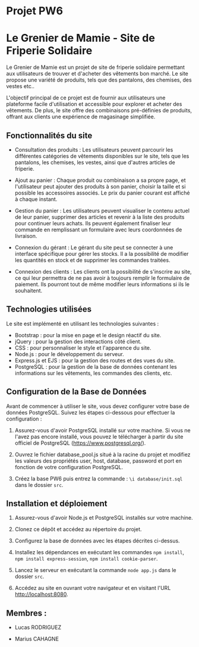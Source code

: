 # Projet PW6

# Le Grenier de Mamie - Site de Friperie Solidaire

Le Grenier de Mamie est un projet de site de friperie solidaire permettant aux utilisateurs de trouver et d'acheter des vêtements bon marché. Le site propose une variété de produits, tels que des pantalons, des chemises, des vestes etc..

L'objectif principal de ce projet est de fournir aux utilisateurs une plateforme facile d'utilisation et accessible pour explorer et acheter des vêtements. De plus, le site offre des combinaisons pré-définies de produits, offrant aux clients une expérience de magasinage simplifiée.

## Fonctionnalités du site

- Consultation des produits : Les utilisateurs peuvent parcourir les différentes catégories de vêtements disponibles sur le site, tels que les pantalons, les chemises, les vestes, ainsi que d'autres articles de friperie. 

- Ajout au panier : Chaque produit ou combinaison a sa propre page, et l'utilisateur peut ajouter des produits à son panier, choisir la taille et si possible les accessoires associés. Le prix du panier courant est affiché à chaque instant.

- Gestion du panier : Les utilisateurs peuvent visualiser le contenu actuel de leur panier, supprimer des articles et revenir à la liste des produits pour continuer leurs achats. Ils peuvent également finaliser leur commande en remplissant un formulaire avec leurs coordonnées de livraison.

- Connexion du gérant : Le gérant du site peut se connecter à une interface spécifique pour gérer les stocks. Il a la possibilité de modifier les quantités en stock et de supprimer les commandes traitées.

- Connexion des clients : Les clients ont la possibilité de s'inscrire au site, ce qui leur permettra de ne pas avoir à toujours remplir le formulaire de paiement. Ils pourront tout de même modifier leurs informations si ils le souhaitent.

## Technologies utilisées

Le site est implémenté en utilisant les technologies suivantes :

- Bootstrap : pour la mise en page et le design réactif du site.
- jQuery : pour la gestion des interactions côté client.
- CSS : pour personnaliser le style et l'apparence du site.
- Node.js : pour le développement du serveur.
- Express.js et EJS : pour la gestion des routes et des vues du site.
- PostgreSQL : pour la gestion de la base de données contenant les informations sur les vêtements, les commandes des clients, etc.

## Configuration de la Base de Données

Avant de commencer à utiliser le site, vous devez configurer votre base de données PostgreSQL. Suivez les étapes ci-dessous pour effectuer la configuration :

1. Assurez-vous d'avoir PostgreSQL installé sur votre machine. Si vous ne l'avez pas encore installé, vous pouvez le télécharger à partir du site officiel de PostgreSQL (https://www.postgresql.org/).

2. Ouvrez le fichier database_pool.js situé à la racine du projet et modifiez les valeurs des propriétés user, host, database, password et port en fonction de votre configuration PostgreSQL.

3. Créez la base PW6 puis entrez la commande : `\i database/init.sql` dans le dossier `src`.

## Installation et déploiement

1. Assurez-vous d'avoir Node.js et PostgreSQL installés sur votre machine.

2. Clonez ce dépôt et accédez au répertoire du projet.

3. Configurez la base de données avec les étapes décrites ci-dessus.

4. Installez les dépendances en exécutant les commandes `npm install`, `npm install express-session`, `npm install cookie-parser`.

5. Lancez le serveur en exécutant la commande `node app.js` dans le dossier `src`.

6. Accédez au site en ouvrant votre navigateur et en visitant l'URL [http://localhost:8080](http://localhost:8080).

## Membres :

*  Lucas RODRIGUEZ

*  Marius CAHAGNE

